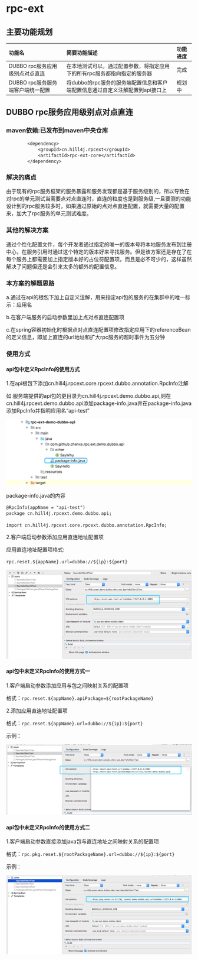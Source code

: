 # rpc-ext
## 主要功能规划

|功能名|简要功能描述|功能进度|
|:-|:-|:-|
|DUBBO rpc服务应用级别点对点直连|在本地测试可以，通过配置参数，将指定应用下的所有rpc服务都指向指定的服务器|完成|
|DUBBO rpc服务服务端客户端统一配置|将dubbo的rpc服务的服务端配置信息和客户端配置信息通过自定义注解配置到api接口上|规划中|

## DUBBO rpc服务应用级别点对点直连
### maven依赖:已发布到maven中央仓库
```
        <dependency>
            <groupId>cn.hill4j.rpcext</groupId>
            <artifactId>rpc-ext-core</artifactId>
        </dependency>
```

### 解决的痛点
由于现有的rpc服务框架的服务暴露和服务发现都是基于服务级别的，所以导致在对rpc的单元测试当需要点对点直连时，直连的粒度也是到服务级,一旦要测的功能设计到的rpc服务较多时，如果通过原始的点对点直连配置，就需要大量的配置来，加大了rpc服务的单元测试难度。

### 其他的解决方案
通过个性化配置文件，每个开发者通过指定的唯一的版本号将本地服务发布到注册中心，在服务引用时通过这个特定的版本好来寻找服务。但是该方案还是存在了在每个服务上都需要加上指定版本好的占位符配置项，而且是必不可少的，这样虽然解决了问题但还是会引来太多的额外的配置信息。

### 本方案的解题思路
  
  a.通过在api的根包下加上自定义注解，用来指定api包的服务的在集群中的唯一标示：应用名
  
  b.在客户端服务的启动参数里加上点对点直连配置项
  
  c.在spring容器初始化时根据点对点直连配置项修改指定应用下的referenceBean的定义信息，即加上直连的url地址和扩大rpc服务的超时事件为五分钟

### 使用方式

#### api包中定义RpcInfo的使用方式
1.在api根包下添加cn.hill4j.rpcext.core.rpcext.dubbo.annotation.RpcInfo注解

如:服务端提供的api包的更目录为cn.hill4j.rpcext.demo.dubbo.api,则在cn.hill4j.rpcext.demo.dubbo.api添加package-info.java并在package-info.java添加RpcInfo并指明应用名“api-test”

![pgkinfoConfig](./readme/img/pgkinfoConfig.png "pgkinfoConfig")

package-info.java的内容
```
@RpcInfo(appName = "api-test")
package cn.hill4j.rpcext.demo.dubbo.api;

import cn.hill4j.rpcext.core.rpcext.dubbo.annotation.RpcInfo;
```

2.客户端启动参数添加应用直连地址配置项

应用直连地址配置项格式:

`rpc.reset.${appName}.url=dubbo://${ip}:${port}`

![clientTestConfig](./readme/img/clientTestConfig.png "clientTestConfig")


#### api包中未定义RpcInfo的使用方式一

1.客户端启动参数添加应用与包之间映射关系的配置项

格式：`rpc.reset.${appName}.apiPackage=${rootPackageName}`

2.添加应用直连地址配置项

格式：`rpc.reset.${appName}.url=dubbo://${ip}:${port}`

示例：

![noRpcInfoConfig1](./readme/img/noRpcInfoConfig1.png "noRpcInfoConfig1")


#### api包中未定义RpcInfo的使用方式二

1.客户端启动参数直接添加java包与直连地址之间映射关系的配置项

格式：`rpc.pkg.reset.${rootPackageName}.url=dubbo://${ip}:${port}`

示例：

![noRpcInfoConfig2](./readme/img/noRpcInfoConfig2.png "noRpcInfoConfig2")

